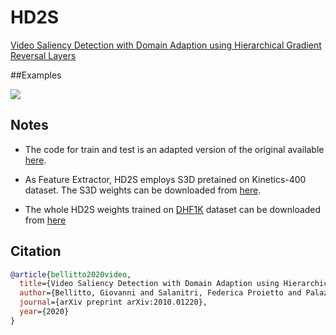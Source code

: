 # HD2S
[Video Saliency Detection with Domain Adaption using Hierarchical Gradient Reversal Layers](https://arxiv.org/abs/2010.01220)

##Examples

![](gif/0648.gif)

## Notes

- The code for train and test is an adapted version of the original available [here](https://github.com/MichiganCOG/TASED-Net).

- As Feature Extractor, HD2S employs S3D pretained on Kinetics-400 dataset. The S3D weights can be downloaded from [here](https://github.com/kylemin/S3D).

- The whole HD2S weights trained on [DHF1K](https://mmcheng.net/videosal/) dataset can be downloaded from [here](https://studentiunict-my.sharepoint.com/:u:/g/personal/uni307680_studium_unict_it/EVyDIERfwcdOnAF84v1b1VQBlDNxxhOdI-nAIafqwVV7Lg?download=1)

## Citation
```bibtex
@article{bellitto2020video,
  title={Video Saliency Detection with Domain Adaption using Hierarchical Gradient Reversal Layers},
  author={Bellitto, Giovanni and Salanitri, Federica Proietto and Palazzo, Simone and Rundo, Francesco and Giordano, Daniela and Spampinato, Concetto},
  journal={arXiv preprint arXiv:2010.01220},
  year={2020}
}
```


